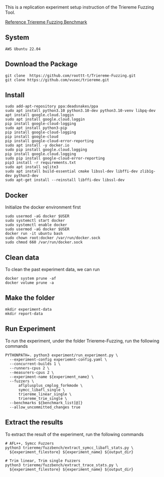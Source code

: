 This is a replication experiment setup instruction of the Triereme Fuzzing Tool. 

[Reference Triereme Fuzzing Benchmark](https://github.com/vusec/fuzzbench-triereme)

## System 
```
AWS Ubuntu 22.04
```

## Download the Package
```
git clone  https://github.com/roottt-t/Triereme-Fuzzing.git
git clone https://github.com/vusec/triereme.git
```
## Install

```
sudo add-apt-repository ppa:deadsnakes/ppa
sudo apt install python3.10 python3.10-dev python3.10-venv libpq-dev
apt install google.cloud.loggin
sudo apt install google.cloud.loggin
pip install google-cloud-logging
sudo apt install python3-pip
pip install google-cloud-logging
pip install google-cloud
pip install google-cloud-error-reporting
sudo apt install -y docker.io
sudo pip install google.cloud.logging
pip install google.cloud.logging
sudo pip install google-cloud-error-reporting
pip3 install -r requirements.txt
sudo apt install sqlite3
sudo apt install build-essential cmake libssl-dev libffi-dev zlib1g-dev python3-dev
sudo apt-get install --reinstall libffi-dev libssl-dev
```

## Docker
Initialize the docker environment first
```
sudo usermod -aG docker $USER
sudo systemctl start docker
sudo systemctl enable docker
sudo usermod -aG docker $USER
docker run -it ubuntu bash
sudo chown root:docker /var/run/docker.sock
sudo chmod 660 /var/run/docker.sock
```
## Clean data
To clean the past experiment data, we can run 
```
docker system prune -af
docker volume prune -a
```
## Make the folder
```
mkdir experiment-data
mkdir report-data
```

## Run Experiment
To run the experiment, under the folder Triereme-Fuzzing, run the following commands
```
PYTHONPATH=. python3 experiment/run_experiment.py \
  --experiment-config experiemnt-config.yaml \
  --concurrent-builds 1 \
  --runners-cpus 2 \
  --measurers-cpus 2 \
  --experiment-name ${experiment_name} \
  --fuzzers \
      aflplusplus_cmplog_forkmode \
      symcc_libafl_single \
      triereme_linear_single \
      triereme_trie_single \
  --benchmarks ${benchmark_list[@]}
  --allow_uncommitted_changes true  
```

## Extract the results
To extract the result of the experiment, run the following commands
```
# AFL++, Symcc Fuzzers
python3 triereme/fuzzbench/extract_symcc_libafl_stats.py \
  ${experiment_filestore} ${experiment_name} ${output_dir}

# Trim linear, Trim single Fuzzers
python3 triereme/fuzzbench/extract_trace_stats.py \
  ${experiment_filestore} ${experiment_name} ${output_dir}
```
